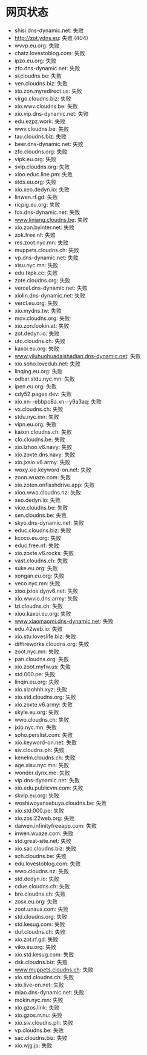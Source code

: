 # 网页状态
- shisi.dns-dynamic.net: 失败
- http://zot.ydns.eu: 失败 (404)
- wvvp.eu.org: 失败
- chatz.lovestoblog.com: 失败
- ipzo.eu.org: 失败
- zfo.dns-dynamic.net: 失败
- si.cloudns.be: 失败
- ven.cloudns.biz: 失败
- xio.zon.myredirect.us: 失败
- virgo.cloudns.biz: 失败
- xio.wwv.cloudns.be: 失败
- xio.vip.dns-dynamic.net: 失败
- edu.ezpz.work: 失败
- wwv.cloudns.be: 失败
- tau.cloudns.biz: 失败
- beer.dns-dynamic.net: 失败
- zfo.cloudns.org: 失败
- vipk.eu.org: 失败
- svip.cloudns.org: 失败
- xioo.educ.line.pm: 失败
- stds.eu.org: 失败
- xio.xeo.dedyn.io: 失败
- linwen.rf.gd: 失败
- ricpig.eu.org: 失败
- fox.dns-dynamic.net: 失败
- www.liniang.cloudns.be: 失败
- xio.zon.byinter.net: 失败
- zok.free.nf: 失败
- res.zoot.nyc.mn: 失败
- muppets.cloudns.ch: 失败
- vp.dns-dynamic.net: 失败
- xisu.nyc.mn: 失败
- edu.tkpk.cc: 失败
- zote.cloudns.org: 失败
- vercel.dns-dynamic.net: 失败
- xiolin.dns-dynamic.net: 失败
- vercl.eu.org: 失败
- xio.mydns.tw: 失败
- mov.cloudns.org: 失败
- xio.zon.lookin.at: 失败
- zot.dedyn.io: 失败
- uto.cloudns.ch: 失败
- kaxoi.eu.org: 失败
- www.yiluhuohuadaishadian.dns-dynamic.net: 失败
- xio.soho.lovedub.net: 失败
- linqing.eu.org: 失败
- odbar.stdu.nyc.mn: 失败
- ipen.eu.org: 失败
- cdy52.pages.dev: 失败
- xio.xn--ebbpo8a.xn--y9a3aq: 失败
- vx.cloudns.ch: 失败
- stdu.nyc.mn: 失败
- vipn.eu.org: 失败
- kaixin.cloudns.ch: 失败
- clo.cloudns.be: 失败
- xio.lzhoo.v6.navy: 失败
- xio.zoxte.dns.navy: 失败
- xio.jxsio.v6.army: 失败
- woxy.xio.keyword-on.net: 失败
- zoon.wuaze.com: 失败
- xio.zoten.onflashdrive.app: 失败
- xioo.wwo.cloudns.nz: 失败
- xeo.dedyn.io: 失败
- vice.cloudns.be: 失败
- sen.cloudns.be: 失败
- skyo.dns-dynamic.net: 失败
- educ.cloudns.biz: 失败
- kcoco.eu.org: 失败
- educ.free.nf: 失败
- xio.zoxte.v6.rocks: 失败
- vast.cloudns.ch: 失败
- suke.eu.org: 失败
- xongan.eu.org: 失败
- veco.nyc.mn: 失败
- xioo.jxios.dynv6.net: 失败
- xio.wwvio.dns.army: 失败
- lzi.cloudns.ch: 失败
- xioo.kaxoi.eu.org: 失败
- www.xiaomaomi.dns-dynamic.net: 失败
- edu.42web.io: 失败
- xio.stu.loveslife.biz: 失败
- diffireworks.cloudns.org: 失败
- zoot.nyc.mn: 失败
- pan.cloudns.org: 失败
- xio.zoot.myfw.us: 失败
- std.000.pe: 失败
- linqin.eu.org: 失败
- xio.xiaohhh.xyz: 失败
- xio.std.cloudns.org: 失败
- xio.zoxte.v6.army: 失败
- skyle.eu.org: 失败
- wwo.cloudns.ch: 失败
- jxio.nyc.mn: 失败
- soho.perslist.com: 失败
- xio.keyword-on.net: 失败
- siv.cloudns.ph: 失败
- kenelm.cloudns.ch: 失败
- age.xisu.nyc.mn: 失败
- wonder.dynx.me: 失败
- vip.dns-dynamic.net: 失败
- xio.edu.publicvm.com: 失败
- skvip.eu.org: 失败
- woshiwoyansebuya.cloudns.be: 失败
- xio.std.000.pe: 失败
- xio.zos.22web.org: 失败
- daiwen.infinityfreeapp.com: 失败
- inwen.wuaze.com: 失败
- std.great-site.net: 失败
- xio.sac.cloudns.biz: 失败
- sch.cloudns.be: 失败
- edu.lovestoblog.com: 失败
- wwo.cloudns.nz: 失败
- std.dedyn.io: 失败
- cdue.cloudns.ch: 失败
- bre.cloudns.ch: 失败
- zosx.eu.org: 失败
- zoot.unaux.com: 失败
- std.cloudns.org: 失败
- std.kesug.com: 失败
- duf.cloudns.ch: 失败
- xio.zot.rf.gd: 失败
- viko.eu.org: 失败
- xio.std.kesug.com: 失败
- dsk.cloudns.biz: 失败
- www.muppets.cloudns.ch: 失败
- xio.std.cloudns.ch: 失败
- xio.live-on.net: 失败
- miao.dns-dynamic.net: 失败
- mokin.nyc.mn: 失败
- xio.gzos.link: 失败
- xio.gzos.rr.nu: 失败
- xio.siv.cloudns.ph: 失败
- vp.cloudns.be: 失败
- sac.cloudns.biz: 失败
- xio.wjg.jp: 失败
